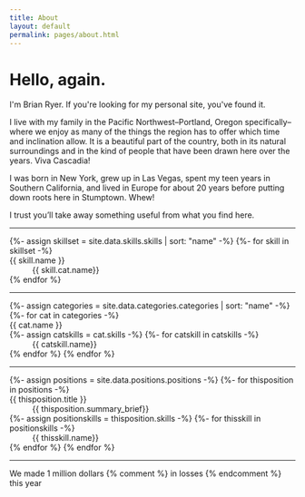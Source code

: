 ```yaml
---
title: About
layout: default
permalink: pages/about.html
---
```


# Hello, again.

I'm Brian Ryer. If you're looking for my personal site, you've found it.

I live with my family in the Pacific Northwest–Portland, Oregon specifically–where we enjoy as many of the things the region has to offer which time and inclination allow. It is a beautiful part of the country, both in its natural surroundings and in the kind of people that have been drawn here over the years. Viva Cascadia!

I was born in New York, grew up in Las Vegas, spent my teen years in Southern California, and lived in Europe for about 20 years before putting down roots here in Stumptown. Whew!

I trust you’ll take away something useful from what you find here. 

---

<div>
{%- assign skillset = site.data.skills.skills | sort: "name" -%}
   {%-  for skill in skillset -%}
     <dt>{{ skill.name }}</dt>
    <dd>{{ skill.cat.name}}</dd>
   {% endfor %}  
</div>

---

<div>
{%- assign categories = site.data.categories.categories | sort: "name" -%}
   {%-  for cat in categories -%}
     <dt>{{ cat.name }}</dt>
     {%- assign catskills = cat.skills -%}
     {%-  for catskill in catskills -%}
     <dd>{{ catskill.name}}</dd>
    {% endfor %}  
   {% endfor %}  
</div>

---

<div>
{%- assign positions = site.data.positions.positions -%}
   {%- for thisposition in positions -%}
     <dt>{{ thisposition.title }}</dt>
    <dd>{{ thisposition.summary_brief}}</dd>
        {%- assign positionskills = thisposition.skills -%}
        {%- for thisskill in positionskills -%}
    <dd>{{ thisskill.name}}</dd>
        {% endfor %}  
   {% endfor %}  
</div>

---

We made 1 million dollars {% comment %} in losses {% endcomment %} this year